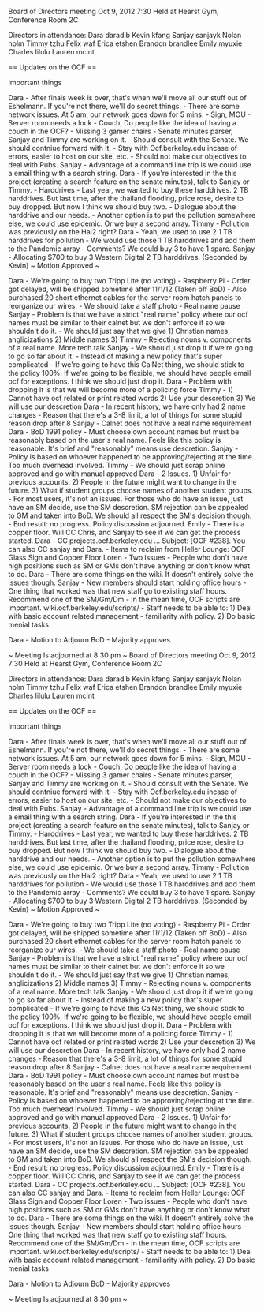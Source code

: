 Board of Directors meeting Oct 9, 2012
7:30
Held at Hearst Gym, Conference Room 2C

Directors in attendance:
Dara daradib
Kevin kfang
Sanjay sanjayk
Nolan nolm
Timmy tzhu
Felix waf
Erica etshen
Brandon brandlee
Emily myuxie
Charles lilulu
Lauren mcint

== Updates on the OCF ==

Important things

Dara 	- After finals week is over, that's when we'll move all our stuff out of Eshelmann. If you're not there, we'll do secret things.
	- There are some network issues. At 5 am, our network goes down for 5 mins.
	- Sign, MOU
	- Server room needs a lock
	- Couch, Do people like the idea of having a couch in the OCF? 
	- Missing 3 gamer chairs
	- Senate minutes parser, Sanjay and Timmy are working on it. 
		- Should consult with the Senate. We should contniue forward with it. 
		- Stay with Ocf.berkeley.edu incase of errors, easier to host on our site, etc. 
		- Should not make our objectives to deal with Pubs.
Sanjay	- Advantage of a command line trip is we could use a email thing with a search string.
Dara	- If you're interested in the this project (creating a search feature on the senate minutes), talk to Sanjay or Timmy.
	- Harddrives 
		- Last year, we wanted to buy these harddrives. 2 TB harddrives. But last time, after the thailand flooding, price rose, desire to buy dropped. But now I think we should buy two. 
		- Dialogue about the harddrive and our needs.
		- Another option is to put the pollution somewhere else, we could use epidemic. Or we buy a second array.
Timmy		- Pollution was previously on the Hal2 right? 
Dara		- Yeah, we used to use 2 1 TB harddrives for pollution
		- We would use those 1 TB harddrives and add them to the Pandemic array
		- Comments? We could buy 3 to have 1 spare. 
Sanjay 		- Allocating $700 to buy 3 Western Digital 2 TB harddrives. (Seconded by Kevin)
		~ Motion Approved ~ 

Dara	- We're going to buy two Tripp Lite (no voting)
	- Raspberry Pi
		- Order got delayed, will be shipped sometime after 11/1/12 (Taken off BoD)
	- Also purchased 20 short ethernet cables for the server room hatch panels to reorganize our wires.
	- We should take a staff photo
	- Real name pause
Sanjay		- Problem is that we have a strict "real name" policy where our ocf names must be similar to their calnet but we don't enforce it so we shouldn't do it.
		- We should just say that we give 1) Christian names, anglicizations 2) Middle names 3)
Timmy		- Rejecting nouns v. components of a real name. More tech talk
Sanjay 		- We should just drop it if we're going to go so far about it.
		- Instead of making a new policy that's super complicated
		- If we're going to have this CalNet thing, we should stick to the policy 100%. If we're going to be flexible, we should have people email ocf for exceptions. I think we should just drop it.
Dara		- Problem with dropping it is that we will become more of a policing force
Timmy		- 1) Cannot have ocf related or print related words 2) Use your descretion 3) We will use our descretion
Dara		- In recent history, we have only had 2 name changes
		- Reason that there's a 3-8 limit, a lot of things for some stupid reason drop after 8
Sanjay		- Calnet does not have a real name requirement
Dara		- BoD 1991 policy - Must choose own account names but must be reasonably based on the user's real name. Feels like this policy is reasonable. It's brief and "reasonably" means use descretion.
Sanjay		- Policy is based on whoever happened to be approving/rejecting at the time. Too much overhead involved. 
Timmy 		- We should just scrap online approved and go with manual approved
Dara		- 2 Issues. 1) Unfair for previous accounts. 2) People in the future might want to change in the future. 3) What if student groups choose names of another student groups. 
		- For most users, it's not an issues. For those who do have an issue, just have an SM decide, use the SM descretion. SM rejection can be appealed to GM and taken into BoD. We should all respect the SM's decision though.
		- End result: no progress. Policy discussion adjourned. 
Emily 	- There is a copper floor. Will CC Chris, and Sanjay to see if we can get the process started.
Dara	- CC projects.ocf.berkeley.edu ... Subject: [OCF #238]. You can also CC sanjay and Dara.
	- Items to reclaim from Heller Lounge: OCF Glass Sign and Copper Floor
Loren   - Two issues
		- People who don't have high positions such as SM or GMs don't have anything or don't know what to do. 
Dara		- There are some things on the wiki. It doesn't entirely solve the issues though.
Sanjay		- New members should start holding office hours
		- One thing that worked was that new staff go to existing staff hours. Recommend one of the SM/Gm/Dm
		- In the mean time, OCF scripts are important. wiki.ocf.berkeley.edu/scripts/
		- Staff needs to be able to: 1) Deal with basic account related management - familiarity with policy. 2) Do basic menial tasks


Dara - Motion to Adjourn BoD
	- Majority approves

~ Meeting Is adjourned at 8:30 pm ~
Board of Directors meeting Oct 9, 2012
7:30
Held at Hearst Gym, Conference Room 2C

Directors in attendance:
Dara daradib
Kevin kfang
Sanjay sanjayk
Nolan nolm
Timmy tzhu
Felix waf
Erica etshen
Brandon brandlee
Emily myuxie
Charles lilulu
Lauren mcint

== Updates on the OCF ==

Important things

Dara 	- After finals week is over, that's when we'll move all our stuff out of Eshelmann. If you're not there, we'll do secret things.
	- There are some network issues. At 5 am, our network goes down for 5 mins.
	- Sign, MOU
	- Server room needs a lock
	- Couch, Do people like the idea of having a couch in the OCF? 
	- Missing 3 gamer chairs
	- Senate minutes parser, Sanjay and Timmy are working on it. 
		- Should consult with the Senate. We should contniue forward with it. 
		- Stay with Ocf.berkeley.edu incase of errors, easier to host on our site, etc. 
		- Should not make our objectives to deal with Pubs.
Sanjay	- Advantage of a command line trip is we could use a email thing with a search string.
Dara	- If you're interested in the this project (creating a search feature on the senate minutes), talk to Sanjay or Timmy.
	- Harddrives 
		- Last year, we wanted to buy these harddrives. 2 TB harddrives. But last time, after the thailand flooding, price rose, desire to buy dropped. But now I think we should buy two. 
		- Dialogue about the harddrive and our needs.
		- Another option is to put the pollution somewhere else, we could use epidemic. Or we buy a second array.
Timmy		- Pollution was previously on the Hal2 right? 
Dara		- Yeah, we used to use 2 1 TB harddrives for pollution
		- We would use those 1 TB harddrives and add them to the Pandemic array
		- Comments? We could buy 3 to have 1 spare. 
Sanjay 		- Allocating $700 to buy 3 Western Digital 2 TB harddrives. (Seconded by Kevin)
		~ Motion Approved ~ 

Dara	- We're going to buy two Tripp Lite (no voting)
	- Raspberry Pi
		- Order got delayed, will be shipped sometime after 11/1/12 (Taken off BoD)
	- Also purchased 20 short ethernet cables for the server room hatch panels to reorganize our wires.
	- We should take a staff photo
	- Real name pause
Sanjay		- Problem is that we have a strict "real name" policy where our ocf names must be similar to their calnet but we don't enforce it so we shouldn't do it.
		- We should just say that we give 1) Christian names, anglicizations 2) Middle names 3)
Timmy		- Rejecting nouns v. components of a real name. More tech talk
Sanjay 		- We should just drop it if we're going to go so far about it.
		- Instead of making a new policy that's super complicated
		- If we're going to have this CalNet thing, we should stick to the policy 100%. If we're going to be flexible, we should have people email ocf for exceptions. I think we should just drop it.
Dara		- Problem with dropping it is that we will become more of a policing force
Timmy		- 1) Cannot have ocf related or print related words 2) Use your descretion 3) We will use our descretion
Dara		- In recent history, we have only had 2 name changes
		- Reason that there's a 3-8 limit, a lot of things for some stupid reason drop after 8
Sanjay		- Calnet does not have a real name requirement
Dara		- BoD 1991 policy - Must choose own account names but must be reasonably based on the user's real name. Feels like this policy is reasonable. It's brief and "reasonably" means use descretion.
Sanjay		- Policy is based on whoever happened to be approving/rejecting at the time. Too much overhead involved. 
Timmy 		- We should just scrap online approved and go with manual approved
Dara		- 2 Issues. 1) Unfair for previous accounts. 2) People in the future might want to change in the future. 3) What if student groups choose names of another student groups. 
		- For most users, it's not an issues. For those who do have an issue, just have an SM decide, use the SM descretion. SM rejection can be appealed to GM and taken into BoD. We should all respect the SM's decision though.
		- End result: no progress. Policy discussion adjourned. 
Emily 	- There is a copper floor. Will CC Chris, and Sanjay to see if we can get the process started.
Dara	- CC projects.ocf.berkeley.edu ... Subject: [OCF #238]. You can also CC sanjay and Dara.
	- Items to reclaim from Heller Lounge: OCF Glass Sign and Copper Floor
Loren   - Two issues
		- People who don't have high positions such as SM or GMs don't have anything or don't know what to do. 
Dara		- There are some things on the wiki. It doesn't entirely solve the issues though.
Sanjay		- New members should start holding office hours
		- One thing that worked was that new staff go to existing staff hours. Recommend one of the SM/Gm/Dm
		- In the mean time, OCF scripts are important. wiki.ocf.berkeley.edu/scripts/
		- Staff needs to be able to: 1) Deal with basic account related management - familiarity with policy. 2) Do basic menial tasks


Dara - Motion to Adjourn BoD
	- Majority approves

~ Meeting Is adjourned at 8:30 pm ~
